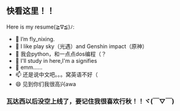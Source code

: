 <!DOCTYPE html>
<h2>快看这里！！</h2>

Here is my resume(≧∇≦)ﾉ:

- 🔭 I’m fly_nixing.
- 🌱 I like play sky（光遇）and Genshin impact（原神）
- 👯 我会python，和一点点dos编程（？
- 🤔 I'll study in here,I'm a signifies
- 💬 emm……
- 📫 还是说中文吧。。。窝英语不好（
- 😄 见到你们我很高兴awa
<h3>瓦达西以后没空上线了，要记住我很喜欢行秋！！ヾ(￣▽￣)</h3>
